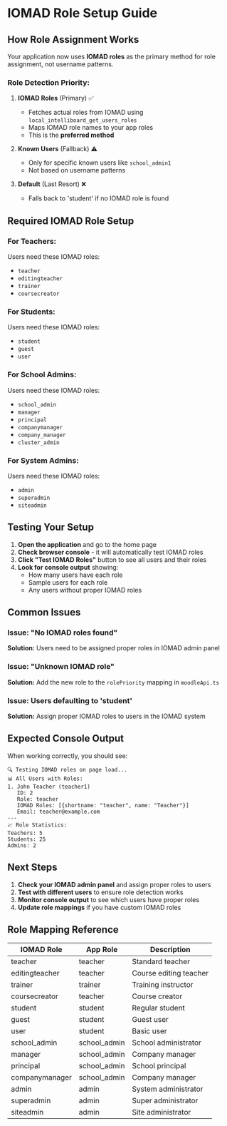 # IOMAD Role Setup Guide

## How Role Assignment Works

Your application now uses **IOMAD roles** as the primary method for role assignment, not username patterns.

### Role Detection Priority:

1. **IOMAD Roles** (Primary) ✅
   - Fetches actual roles from IOMAD using `local_intelliboard_get_users_roles`
   - Maps IOMAD role names to your app roles
   - This is the **preferred method**

2. **Known Users** (Fallback) ⚠️
   - Only for specific known users like `school_admin1`
   - Not based on username patterns

3. **Default** (Last Resort) ❌
   - Falls back to 'student' if no IOMAD role is found

## Required IOMAD Role Setup

### For Teachers:
Users need these IOMAD roles:
- `teacher`
- `editingteacher` 
- `trainer`
- `coursecreator`

### For Students:
Users need these IOMAD roles:
- `student`
- `guest`
- `user`

### For School Admins:
Users need these IOMAD roles:
- `school_admin`
- `manager`
- `principal`
- `companymanager`
- `company_manager`
- `cluster_admin`

### For System Admins:
Users need these IOMAD roles:
- `admin`
- `superadmin`
- `siteadmin`

## Testing Your Setup

1. **Open the application** and go to the home page
2. **Check browser console** - it will automatically test IOMAD roles
3. **Click "Test IOMAD Roles"** button to see all users and their roles
4. **Look for console output** showing:
   - How many users have each role
   - Sample users for each role
   - Any users without proper IOMAD roles

## Common Issues

### Issue: "No IOMAD roles found"
**Solution:** Users need to be assigned proper roles in IOMAD admin panel

### Issue: "Unknown IOMAD role"
**Solution:** Add the new role to the `rolePriority` mapping in `moodleApi.ts`

### Issue: Users defaulting to 'student'
**Solution:** Assign proper IOMAD roles to users in the IOMAD system

## Expected Console Output

When working correctly, you should see:
```
🔍 Testing IOMAD roles on page load...
📊 All Users with Roles:
1. John Teacher (teacher1)
   ID: 2
   Role: teacher
   IOMAD Roles: [{shortname: "teacher", name: "Teacher"}]
   Email: teacher@example.com
---
📈 Role Statistics:
Teachers: 5
Students: 25
Admins: 2
```

## Next Steps

1. **Check your IOMAD admin panel** and assign proper roles to users
2. **Test with different users** to ensure role detection works
3. **Monitor console output** to see which users have proper roles
4. **Update role mappings** if you have custom IOMAD roles

## Role Mapping Reference

| IOMAD Role | App Role | Description |
|------------|----------|-------------|
| teacher | teacher | Standard teacher |
| editingteacher | teacher | Course editing teacher |
| trainer | trainer | Training instructor |
| coursecreator | teacher | Course creator |
| student | student | Regular student |
| guest | student | Guest user |
| user | student | Basic user |
| school_admin | school_admin | School administrator |
| manager | school_admin | Company manager |
| principal | school_admin | School principal |
| companymanager | school_admin | Company manager |
| admin | admin | System administrator |
| superadmin | admin | Super administrator |
| siteadmin | admin | Site administrator | 